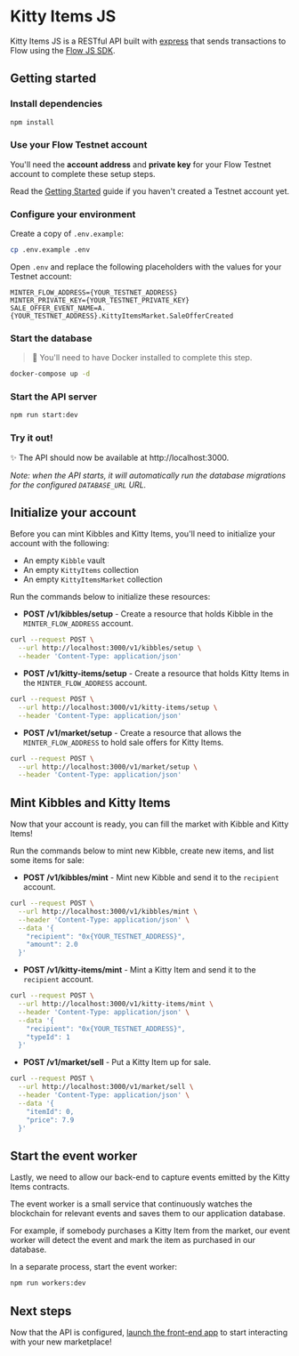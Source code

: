 # Kitty Items JS

Kitty Items JS is a RESTful API built with [express](https://expressjs.com/) that sends transactions to Flow using the [Flow JS SDK](https://github.com/onflow/flow-js-sdk/).

## Getting started

### Install dependencies

```sh
npm install
```

### Use your Flow Testnet account

You'll need the **account address** and 
**private key** for your Flow Testnet account to complete these setup steps.

Read the [Getting Started](https://github.com/onflow/kitty-items#-get-started)
guide if you haven't created a Testnet account yet.

### Configure your environment

Create a copy of `.env.example`:

```sh
cp .env.example .env
```

Open `.env` and replace the following placeholders with the values for your Testnet account:

```
MINTER_FLOW_ADDRESS={YOUR_TESTNET_ADDRESS}
MINTER_PRIVATE_KEY={YOUR_TESTNET_PRIVATE_KEY}
SALE_OFFER_EVENT_NAME=A.{YOUR_TESTNET_ADDRESS}.KittyItemsMarket.SaleOfferCreated
```

### Start the database

> 🚧  You'll need to have Docker installed to complete this step.

```sh
docker-compose up -d
```

### Start the API server

```sh
npm run start:dev
```

### Try it out!

✨ The API should now be available at http://localhost:3000.

_Note: when the API starts, 
it will automatically run the database migrations for the configured `DATABASE_URL` URL._

## Initialize your account

Before you can mint Kibbles and Kitty Items,
you'll need to initialize your account with the following:

- An empty `Kibble` vault
- An empty `KittyItems` collection
- An empty `KittyItemsMarket` collection

Run the commands below to initialize these resources:

- **POST /v1/kibbles/setup** - Create a resource that holds Kibble in the `MINTER_FLOW_ADDRESS` account.

```sh
curl --request POST \
  --url http://localhost:3000/v1/kibbles/setup \
  --header 'Content-Type: application/json'
```

- **POST /v1/kitty-items/setup** - Create a resource that holds Kitty Items in the `MINTER_FLOW_ADDRESS` account. 
 
```sh
curl --request POST \
  --url http://localhost:3000/v1/kitty-items/setup \
  --header 'Content-Type: application/json'
```

- **POST /v1/market/setup** - Create a resource that allows the `MINTER_FLOW_ADDRESS` to hold sale offers for Kitty Items.

```sh
curl --request POST \
  --url http://localhost:3000/v1/market/setup \
  --header 'Content-Type: application/json'
```

## Mint Kibbles and Kitty Items

Now that your account is ready,
you can fill the market with Kibble and Kitty Items!

Run the commands below to mint new Kibble,
create new items,
and list some items for sale:

- **POST /v1/kibbles/mint** - Mint new Kibble
and send it to the `recipient` account.

```sh
curl --request POST \
  --url http://localhost:3000/v1/kibbles/mint \
  --header 'Content-Type: application/json' \
  --data '{
    "recipient": "0x{YOUR_TESTNET_ADDRESS}",
    "amount": 2.0
  }'
```

- **POST /v1/kitty-items/mint** - Mint a Kitty Item 
and send it to the `recipient` account.

```sh
curl --request POST \
  --url http://localhost:3000/v1/kitty-items/mint \
  --header 'Content-Type: application/json' \
  --data '{
    "recipient": "0x{YOUR_TESTNET_ADDRESS}",
    "typeId": 1
  }'
```

- **POST /v1/market/sell** - Put a Kitty Item up for sale.

```sh
curl --request POST \
  --url http://localhost:3000/v1/market/sell \
  --header 'Content-Type: application/json' \
  --data '{
    "itemId": 0,
    "price": 7.9
  }'
```

## Start the event worker

Lastly, we need to allow our back-end to capture events emitted by
the Kitty Items contracts. 

The event worker is a small service that continuously watches the 
blockchain for relevant events and saves them to our application database.

For example, if somebody purchases a Kitty Item from the market,
our event worker will detect the event and
mark the item as purchased in our database.

In a separate process, start the event worker:

```sh
npm run workers:dev
```

## Next steps

Now that the API is configured, [launch the front-end app](https://github.com/onflow/kitty-items/tree/master/kitty-items-web) to start interacting with your new marketplace!
